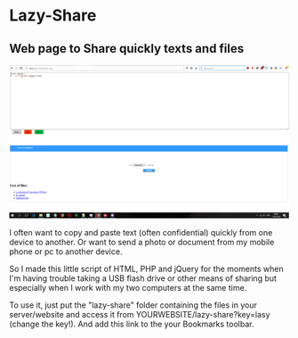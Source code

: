 # Lazy-Share

Web page to Share quickly texts and files
-----------------------------------

![ScreenShot](https://raw.githubusercontent.com/Kamoba/Lazy-Share/master/uploads/screenshot.png)



I often want to copy and paste text (often confidential) quickly from one device to another.
Or want to send a photo or document from my mobile phone or pc to another device.

So I made this little script of HTML, PHP and jQuery for the moments when I'm having trouble taking a USB flash drive or other means of sharing but especially when I work with my two computers at the same time.

To use it, just put the "lazy-share" folder containing the files in your server/website and access it from YOURWEBSITE/lazy-share?key=lasy (change the key!).
And add this link to the your Bookmarks toolbar.

